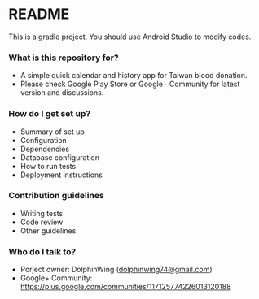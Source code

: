 # README #

This is a gradle project. You should use Android Studio to modify codes.

### What is this repository for? ###

* A simple quick calendar and history app for Taiwan blood donation.
* Please check Google Play Store or Google+ Community for latest version and discussions.

### How do I get set up? ###

* Summary of set up
* Configuration
* Dependencies
* Database configuration
* How to run tests
* Deployment instructions

### Contribution guidelines ###

* Writing tests
* Code review
* Other guidelines

### Who do I talk to? ###

* Porject owner: DolphinWing (dolphinwing74@gmail.com)
* Google+ Community: https://plus.google.com/communities/117125774226013120188
